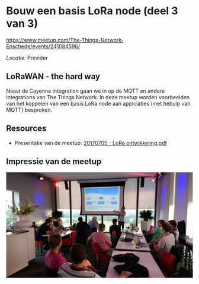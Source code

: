 # Bouw een basis LoRa node (deel 3 van 3)
https://www.meetup.com/The-Things-Network-Enschede/events/241084596/

*Locatie:* Previder


## LoRaWAN - the hard way

Naast de Cayenne integration gaan we in op de MQTT en andere integrations van The Things Network.
In deze meetup worden voorbeelden van het koppelen van een basis LoRa node aan applciaties (met hebulp van MQTT) besproken.


## Resources
* Presentatie van de meetup: [20170705 - LoRa ontwikkeling.pdf](https://github.com/TTNEnschede/documentation/blob/master/meetup/20170705%20-%20Basic%20LoRa%20development/20170705%20-%20LoRa%20ontwikkeling.pdf)

## Impressie van de meetup
![alt text](https://github.com/TTNEnschede/documentation/blob/master/meetup/20170705%20-%20Basic%20LoRa%20development/20170705-plaftorm-avond.jpeg "Zakelijk platform")

